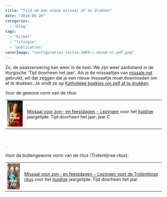 ```yaml
---
title: "Tijd om een nieuw missaal af te drukken"
date: "2016-05-20"
categories: 
  - "blog"
tags: 
  - "bijbel"
  - "liturgie"
  - "publicaties"
coverImage: "configuration_lectio-1969-c-annum-nl.pdf.png"
---
```


Zo, de paasversiering kan weer in de kast. We zijn weer aanbeland in de liturgische 'Tijd doorheen het jaar'. Als je de missaaltjes van [missale.net](http://www.missale.net/nl) gebruikt, wil dat zeggen dat je een nieuw missaaltje moet downloaden om af te drukken. Je vindt ze op [Katholieke boekjes om zelf af te drukken](/page/katholieke-printerboekjes/).

Voor de gewone vorm van de ritus:

<table class="widget"><tbody><tr><td><a href="http://www.missale.net/print/nl#-scope-lectionary-form-of-season-annum-cycle--c" target="_blank"><img src="images/configuration_lectio-1969-c-annum-nl.pdf.png" alt="Prentenmissaal" width="84" height="84"></a></td><td colspan="2"><a href="http://www.missale.net/print/nl#-scope-lectionary-form-of-season-annum-cycle--c" target="_blank">Missaal voor zon- en feestdagen - Lezingen</a> voor het <span style="text-decoration: underline;">huidige</span> jaargetijde: Tijd doorheen het jaar, jaar C</td></tr></tbody></table>

 

.

Voor de buitengewone vorm van de ritus (Tridentijnse ritus):

<table class="widget"><tbody><tr><td><a href="http://www.missale.net/print/nl#-scope-lectionary-form-eo-season-annum" target="_blank"><img src="images/configuration_lectio-1962-annum-nl.pdf.png" alt="Prentenmissaal" width="84" height="84"></a></td><td colspan="2"><a href="http://www.missale.net/print/nl#-scope-lectionary-form-eo-season-annum" target="_blank">Missaal voor zon- en feestdagen - Lezingen voor de Tridentijnse ritus</a> voor het <span style="text-decoration: underline;">huidige</span> jaargetijde:&nbsp;Tijd doorheen het jaar</td></tr></tbody></table>
